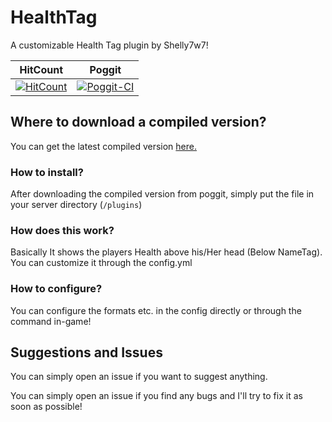 # HealthTag
A customizable Health Tag plugin by Shelly7w7!

| HitCount | Poggit |
|:--:|:--:|
[![HitCount](http://hits.dwyl.io/Shelly7w7/HealthTag.svg)](http://hits.dwyl.io/Shelly7w7/HealthTag)|[![Poggit-CI](https://poggit.pmmp.io/ci.shield/Shelly7w7/HealthTag/HealthTag)](https://poggit.pmmp.io/ci/Shelly7w7/HealthTag/HealthTag)

## Where to download a compiled version?

You can get the latest compiled version [here.](https://poggit.pmmp.io/ci/Shelly7w7/HealthTag)

### How to install?

After downloading the compiled version from poggit, simply put the file in your server directory (``/plugins``)

### How does this work?

Basically It shows the players Health above his/Her head (Below NameTag). 
You can customize it through the config.yml

### How to configure?

You can configure the formats etc. in the config directly or through the command in-game!

## Suggestions and Issues

You can simply open an issue if you want to suggest anything.

You can simply open an issue if you find any bugs and I'll try to fix it as soon as possible!
